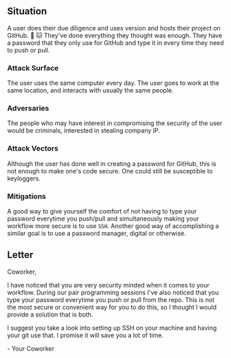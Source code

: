 ## Situation

A user does their due diligence and uses version and hosts their project on GitHub. 🐙 🐱 They've done everything they thought was enough. They have a password that they only use for GitHub and type it in every time they need to push or pull.

### Attack Surface

The user uses the same computer every day.
The user goes to work at the same location, and interacts with usually the same people.

### Adversaries

The people who may have interest in compromising the security of the user would be criminals, interested in stealing company IP.

### Attack Vectors

Although the user has done well in creating a password for GitHub, this is not enough to make one's code secure. One could still be susceptible to keyloggers.

### Mitigations

A good way to give yourself the comfort of not having to type your password everytime you push/pull and simultaneously making your workflow more secure is to use `SSH`.
Another good way of accomplishing a similar goal is to use a password manager, digital or otherwise.

## Letter

Coworker,

I have noticed that you are very security minded when it comes to your workflow. During our pair programming sessions I've also noticed that you type your password everytime you push or pull from the repo. This is not the most secure or convenient way for you to do this, so I thought I would provide a solution that is both.

I suggest you take a look into setting up SSH on your machine and having your git use that. I promise it will save you a lot of time.

\- Your Coworker
